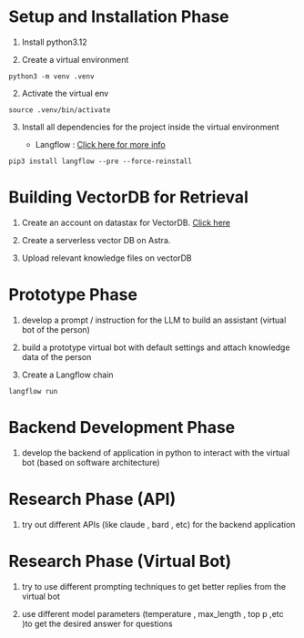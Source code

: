 
# Setup and Installation Phase

1. Install python3.12 

2. Create a virtual environment

```
python3 -m venv .venv
```

2. Activate the virtual env

```
source .venv/bin/activate
```

3. Install all dependencies for the project inside the virtual environment 

    - Langflow : [Click here for more info](https://docs.langflow.org)

```
pip3 install langflow --pre --force-reinstall
```


# Building VectorDB for Retrieval 

1. Create an account on datastax for VectorDB. [Click here](https://www.datastax.com)

2. Create a serverless vector DB on Astra. 

3. Upload relevant knowledge files on vectorDB

# Prototype Phase

1. develop a prompt / instruction for the LLM to build an assistant (virtual bot of the person)

2. build a prototype virtual bot with default settings and attach knowledge data of the person

3. Create a Langflow chain

```
langflow run
```


# Backend Development Phase

1. develop the backend of application in python to interact with the virtual bot (based on software architecture)




# Research Phase (API)

1. try out different APIs (like claude , bard , etc) for the backend application



# Research Phase (Virtual Bot)

1. try to use different prompting techniques to get better replies from the virtual bot

2. use different model parameters (temperature , max_length , top p ,etc )to get the desired answer for questions




